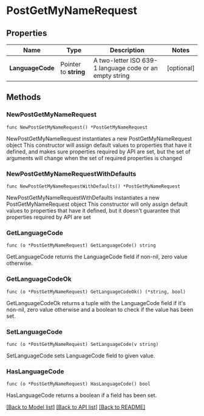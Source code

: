 # PostGetMyNameRequest

## Properties

Name | Type | Description | Notes
------------ | ------------- | ------------- | -------------
**LanguageCode** | Pointer to **string** | A two-letter ISO 639-1 language code or an empty string | [optional] 

## Methods

### NewPostGetMyNameRequest

`func NewPostGetMyNameRequest() *PostGetMyNameRequest`

NewPostGetMyNameRequest instantiates a new PostGetMyNameRequest object
This constructor will assign default values to properties that have it defined,
and makes sure properties required by API are set, but the set of arguments
will change when the set of required properties is changed

### NewPostGetMyNameRequestWithDefaults

`func NewPostGetMyNameRequestWithDefaults() *PostGetMyNameRequest`

NewPostGetMyNameRequestWithDefaults instantiates a new PostGetMyNameRequest object
This constructor will only assign default values to properties that have it defined,
but it doesn't guarantee that properties required by API are set

### GetLanguageCode

`func (o *PostGetMyNameRequest) GetLanguageCode() string`

GetLanguageCode returns the LanguageCode field if non-nil, zero value otherwise.

### GetLanguageCodeOk

`func (o *PostGetMyNameRequest) GetLanguageCodeOk() (*string, bool)`

GetLanguageCodeOk returns a tuple with the LanguageCode field if it's non-nil, zero value otherwise
and a boolean to check if the value has been set.

### SetLanguageCode

`func (o *PostGetMyNameRequest) SetLanguageCode(v string)`

SetLanguageCode sets LanguageCode field to given value.

### HasLanguageCode

`func (o *PostGetMyNameRequest) HasLanguageCode() bool`

HasLanguageCode returns a boolean if a field has been set.


[[Back to Model list]](../README.md#documentation-for-models) [[Back to API list]](../README.md#documentation-for-api-endpoints) [[Back to README]](../README.md)


